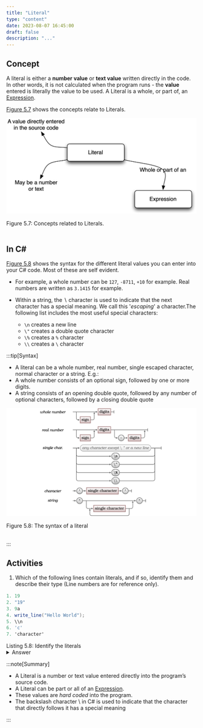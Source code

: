 ```yaml
---
title: "Literal"
type: "content"
date: 2023-08-07 16:45:00
draft: false
description: "..."
---
```



## Concept

A literal is either a **number value** or **text value** written directly in the code. In other words, it is not calculated when the program runs - the **value** entered is literally the value to be used.  A Literal is a whole, or part of, an [Expression](../4-expression).

[Figure 5.7](#FigureLiteral) shows the concepts relate to Literals.

<a id="FigureLiteral"></a>

![Figure 5.7 Concepts related to Literals.](./images/program-creation/Literal.png "Concepts related to Literals.")
<div class="caption"><span class="caption-figure-nbr">Figure 5.7: </span>Concepts related to Literals.</div><br/>

## In C#

[Figure 5.8](#FigureLiteralSyntax) shows the syntax for the different literal values you can enter into your C# code. Most of these are self evident.

- For example, a whole number can be `127`, `-8711`, `+10` for example. Real numbers are written as `3.1415` for example.

- Within a string, the ∖ character is used to indicate that the next character has a special meaning. <span class="review">We call this '*escaping*' a character.</span>The following list includes the most useful special characters:
  - `\n` creates a new line
  - `\"` creates a double quote character
  - `\%` creates a `%` character
  - `\\` creates a `\` character

:::tip[Syntax]
- A literal can be a whole number, real number, single escaped character, normal character or a string. E.g.:
- A whole number consists of an optional sign, followed by one or more digits.
- A string consists of an opening double quote, followed by any number of optional characters, followed by a closing double quote


<a id="FigureLiteralSyntax"></a>

![Figure 5.8 The syntax of a lteral.](./images/program-creation/LiteralSyntax.png "The syntax of a literal")
<div class="caption"><span class="caption-figure-nbr">Figure 5.8: </span>The syntax of a literal</div><br/>

:::


## Activities

1. <span class="review">Which of the following lines contain literals, and if so, identify them and describe their type (Line numbers are for reference only).</span>

```csharp
1. 19
2. "19"
3. 9a
4. write_line("Hello World");
5. \\n
6. 'c'
7. 'character'
```
<div class="caption"><span class="caption-figure-nbr">Listing 5.8: </span>Identify the literals</div>
<details class="review">
  <summary role="button">Answer</summary>
  <ul>
    <li><strong>Line 1: </strong>This is the literal number 19</li>
    <li><strong>Line 2: </strong>This is the literal string "19"</li>
    <li><strong>Line 3: </strong>This is not a literal. It is malformed because it is neither character, string or number.</li>
    <li><strong>Line 4: </strong>This expression contains the string literal "Hello World"</li>
    <li><strong>Line 5: </strong>This is the backslash-escaped literal character for a newline</li>
    <li><strong>Line 6: </strong>This is the literal character 'c'</li>
    <li><strong>Line 7: </strong>This is not a literal. It is malformed because it is neither a string nor a single character. It contains multiple characters inside opening and closing single quotes (which denote a single character)</li>
  </ul>
</details>


:::note[Summary]

- A Literal is a <span class="review">number or text</span> value entered directly into the program’s source code.
- A Literal can be part or all of an [Expression](#expression).
- These values are *hard coded* into the program.
- <span class='review'>The backslash character \ in C# is used to indicate that the character that directly follows it has a special meaning</span>

:::
